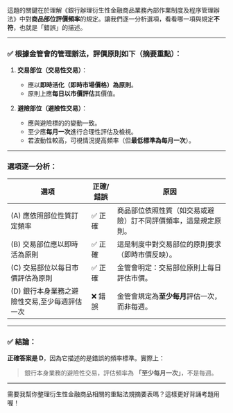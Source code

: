 這題的關鍵在於理解《銀行辦理衍生性金融商品業務內部作業制度及程序管理辦法》中對**商品部位評價頻率**的規定。讓我們逐一分析選項，看看哪一項與規定**不符**，也就是「錯誤」的描述。

---

### ✅ 根據金管會的管理辦法，評價原則如下（摘要重點）：

1. **交易部位（交易性交易）**：
   - 應以**即時活化（即時市場價格）為原則**。
   - 原則上應**每日以市價評估**其價值。

2. **避險部位（避險性交易）**：
   - 應與避險標的的變動一致。
   - 至少應**每月一次**進行合理性評估及檢視。
   - 若波動性較高，可視情況提高頻率（但**最低標準為每月一次**）。

---

### 選項逐一分析：

| 選項 | 正確/錯誤 | 原因 |
|------|----------|------|
| (A) 應依照部位性質訂定頻率 | ✅ 正確 | 商品部位依照性質（如交易或避險）訂不同評價頻率，這是規定原則。 |
| (B) 交易部位應以即時活為原則 | ✅ 正確 | 這是制度中對交易部位的原則要求（即時市價反映）。 |
| (C) 交易部位以每日市價評估為原則 | ✅ 正確 | 金管會明定：交易部位原則上每日評估市價。 |
| (D) 銀行本身業務之避險性交易,至少每週評估一次 | ❌ 錯誤 | 金管會規定為**至少每月**評估一次，而非每週。 |

---

### ✅ 結論：

**正確答案是 D**，因為它描述的是錯誤的頻率標準。實際上：
> 銀行本身業務的避險性交易，評估頻率為 **「至少每月一次」**，不是每週。

---

需要我幫你整理衍生性金融商品相關的重點法規摘要表嗎？這樣更好背誦考題用喔！